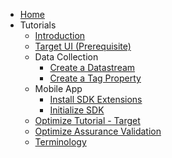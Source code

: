 <!-- Documentation/tutorials/_sidebar.md -->

- [Home](/)
- Tutorials
    - [Introduction](/Tutorials/README.md)
    - [Target UI (Prerequisite)](/Tutorials/setup/create-target-activity.md)
    - Data Collection
        - [Create a Datastream](/Tutorials/setup/create-datastream.md)
        - [Create a Tag Property](/Tutorials/setup/create-tag-property.md)
    - Mobile App
        - [Install SDK Extensions](/Tutorials/mobile-app/install-sdk-extensions.md)
        - [Initialize SDK](/Tutorials/mobile-app/init-sdk.md)
    - [Optimize Tutorial - Target](/Tutorials/optimize-target-tutorial.md "Optimize Tutorial: Fetch and track Target Offers")
    - [Optimize Assurance Validation](/Tutorials/assurance-validation.md)
    - [Terminology](/Tutorials/terminology.md)